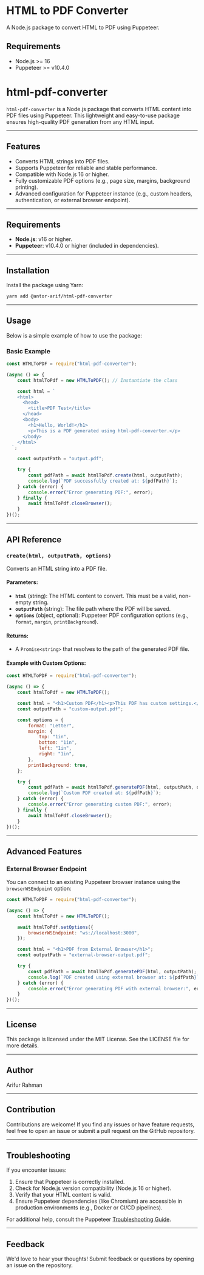 # HTML to PDF Converter

A Node.js package to convert HTML to PDF using Puppeteer.

## Requirements
- Node.js >= 16
- Puppeteer >= v10.4.0

# html-pdf-converter

`html-pdf-converter` is a Node.js package that converts HTML content into PDF files using Puppeteer. This lightweight and easy-to-use package ensures high-quality PDF generation from any HTML input.

---

## Features
- Converts HTML strings into PDF files.
- Supports Puppeteer for reliable and stable performance.
- Compatible with Node.js 16 or higher.
- Fully customizable PDF options (e.g., page size, margins, background printing).
- Advanced configuration for Puppeteer instance (e.g., custom headers, authentication, or external browser endpoint).

---

## Requirements
- **Node.js**: v16 or higher.
- **Puppeteer**: v10.4.0 or higher (included in dependencies).

---

## Installation
Install the package using Yarn:
```bash
yarn add @antor-arif/html-pdf-converter
```

---

## Usage
Below is a simple example of how to use the package:

### Basic Example
```javascript
const HTMLToPDF = require("html-pdf-converter");

(async () => {
    const htmlToPdf = new HTMLToPDF(); // Instantiate the class

    const html = `
    <html>
      <head>
        <title>PDF Test</title>
      </head>
      <body>
        <h1>Hello, World!</h1>
        <p>This is a PDF generated using html-pdf-converter.</p>
      </body>
    </html>
  `;

    const outputPath = "output.pdf";

    try {
        const pdfPath = await htmlToPdf.create(html, outputPath);
        console.log(`PDF successfully created at: ${pdfPath}`);
    } catch (error) {
        console.error("Error generating PDF:", error);
    } finally {
        await htmlToPdf.closeBrowser();
    }
})();
```

---

## API Reference

### `create(html, outputPath, options)`

Converts an HTML string into a PDF file.

#### Parameters:
- **`html`** (string): The HTML content to convert. This must be a valid, non-empty string.
- **`outputPath`** (string): The file path where the PDF will be saved.
- **`options`** (object, optional): Puppeteer PDF configuration options (e.g., `format`, `margin`, `printBackground`).

#### Returns:
- A `Promise<string>` that resolves to the path of the generated PDF file.

#### Example with Custom Options:
```javascript
const HTMLToPDF = require("html-pdf-converter");

(async () => {
    const htmlToPdf = new HTMLToPDF();

    const html = "<h1>Custom PDF</h1><p>This PDF has custom settings.</p>";
    const outputPath = "custom-output.pdf";

    const options = {
        format: "Letter",
        margin: {
            top: "1in",
            bottom: "1in",
            left: "1in",
            right: "1in",
        },
        printBackground: true,
    };

    try {
        const pdfPath = await htmlToPdf.generatePDF(html, outputPath, options);
        console.log(`Custom PDF created at: ${pdfPath}`);
    } catch (error) {
        console.error("Error generating custom PDF:", error);
    } finally {
        await htmlToPdf.closeBrowser();
    }
})();
```

---

## Advanced Features

### External Browser Endpoint
You can connect to an existing Puppeteer browser instance using the `browserWSEndpoint` option:
```javascript
const HTMLToPDF = require("html-pdf-converter");

(async () => {
    const htmlToPdf = new HTMLToPDF();

    await htmlToPdf.setOptions({
        browserWSEndpoint: "ws://localhost:3000",
    });

    const html = "<h1>PDF from External Browser</h1>";
    const outputPath = "external-browser-output.pdf";

    try {
        const pdfPath = await htmlToPdf.generatePDF(html, outputPath);
        console.log(`PDF created using external browser at: ${pdfPath}`);
    } catch (error) {
        console.error("Error generating PDF with external browser:", error);
    }
})();
```

---

## License
This package is licensed under the MIT License. See the LICENSE file for more details.

---

## Author
Arifur Rahman

---

## Contribution
Contributions are welcome! If you find any issues or have feature requests, feel free to open an issue or submit a pull request on the GitHub repository.

---

## Troubleshooting
If you encounter issues:
1. Ensure that Puppeteer is correctly installed.
2. Check for Node.js version compatibility (Node.js 16 or higher).
3. Verify that your HTML content is valid.
4. Ensure Puppeteer dependencies (like Chromium) are accessible in production environments (e.g., Docker or CI/CD pipelines).

For additional help, consult the Puppeteer [Troubleshooting Guide](https://pptr.dev/troubleshooting).

---

## Feedback
We'd love to hear your thoughts! Submit feedback or questions by opening an issue on the repository.
